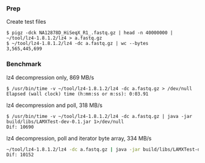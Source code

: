 ### Prep
Create test files
```bash=
$ pigz -dck NA12878D_HiSeqX_R1_.fastq.gz | head -n 40000000 | ~/tool/lz4-1.8.1.2/lz4 > a.fastq.gz
$ ~/tool/lz4-1.8.1.2/lz4 -dc a.fastq.gz | wc --bytes
3,565,445,699
```

### Benchmark
lz4 decompression only, 869 MB/s
```bash=
$ /usr/bin/time -v ~/tool/lz4-1.8.1.2/lz4 -dc a.fastq.gz > /dev/null
Elapsed (wall clock) time (h:mm:ss or m:ss): 0:03.91
```

lz4 decompression and poll, 318 MB/s
```bash=
$ /usr/bin/time -v ~/tool/lz4-1.8.1.2/lz4 -dc a.fastq.gz | java -jar build/libs/LAMXTest-dev-0.1.jar 1>/dev/null
Dif: 10690
```

lz4 decompression, poll and iterator byte array, 334 MB/s
```bash
~/tool/lz4-1.8.1.2/lz4 -dc a.fastq.gz | java -jar build/libs/LAMXTest-dev-0.1.jar 1>/dev/null
Dif: 10152
```